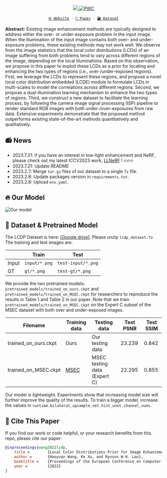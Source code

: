 <div align="center">
  <a href="https://whyy.site/paper/lcdp">
    <img src="imgs/title.webp"/>
  </a>


  <a href="https://paperswithcode.com/sota/image-enhancement-on-exposure-errors?p=local-color-distributions-prior-for-image">
    <img src="https://img.shields.io/endpoint.svg?url=https://paperswithcode.com/badge/local-color-distributions-prior-for-image/image-enhancement-on-exposure-errors" alt="PWC" />
    </a>

  [`🌐 Website`](https://whyy.site/paper/lcdp) &nbsp;&centerdot;&nbsp; [`📃 Paper`](https://www.cs.cityu.edu.hk/~rynson/papers/eccv22b.pdf) &nbsp;&centerdot;&nbsp; [`🗃️ Dataset`](https://drive.google.com/drive/folders/10Reaq-N0DiZiFpSrZ8j5g3g0EJes4JiS?usp=sharing)
</div>


**Abstract:** Existing image enhancement methods are typically designed to address either the over- or under-exposure problem in the input image. When the illumination of the input image contains both over- and under-exposure problems, these existing methods may not work well. We observe from the image statistics that the local color distributions (LCDs) of an image suffering from both problems tend to vary across different regions of the image, depending on the local illuminations. Based on this observation, we propose in this paper to exploit these LCDs as a prior for locating and enhancing the two types of regions (i.e., over-/under-exposed regions). First, we leverage the LCDs to represent these regions, and propose a novel local color distribution embedded (LCDE) module to formulate LCDs in multi-scales to model the correlations across different regions. Second, we propose a dual-illumination learning mechanism to enhance the two types of regions. Third, we construct a new dataset to facilitate the learning process, by following the camera image signal processing (ISP) pipeline to render standard RGB images with both under-/over-exposures from raw data. Extensive experiments demonstrate that the proposed method outperforms existing state-of-the-art methods quantitatively and qualitatively.

## 📻 News

- 2023.7.21: if you have an interest in low-light enhancement and NeRF, please check out my latest ICCV2023 work, [LLNeRF](https://github.com/onpix/LLNeRF) ! 🔥🔥🔥
- 2023.7.21: Update README
- 2023.2.7: Merge `tar.gz` files of our dataset to a single `7z` file.
- 2023.2.8: Update packages version in `requirements.txt`.
- 2023.2.8: Upload `env.yaml`.

## 🔥 Our Model

![Our model](https://hywang99.github.io/images/lcdpnet/arch.png)

## 📂 Dataset & Pretrained Model

The LCDP Dataset is here: [[Google drive]](https://drive.google.com/drive/folders/10Reaq-N0DiZiFpSrZ8j5g3g0EJes4JiS?usp=sharing). Please unzip `lcdp_dataset.7z`. The training and test images are:

|       | Train         | Test               |
| ----- | ------------- | ------------------ |
| Input | `input/*.png` | `test-input/*.png` |
| GT    | `gt/*.png`    | `test-gt/*.png`    |

We provide the two pretrained models: `pretrained_models/trained_on_ours.ckpt` and `pretrained_models/trained_on_MSEC.ckpt` for researchers to reproduce the results in Table 1 and Table 2 in our paper. Note that we train `pretrained_models/trained_on_MSEC.ckpt` on the Expert C subset of the MSEC dataset with both over and under-exposed images.

| Filename             | Training data                                                | Testing data                 | Test PSNR | Test SSIM |
| -------------------- | ------------------------------------------------------------ | ---------------------------- | --------- | --------- |
| trained_on_ours.ckpt | Ours                                                         | Our testing data             | 23.239    | 0.842     |
| trained_on_MSEC.ckpt | [MSEC](https://github.com/mahmoudnafifi/Exposure_Correction) | MSEC testing data (Expert C) | 22.295    | 0.855     |

Our model is lightweight. Experiments show that increasing model size will further improve the quality of the results. To train a bigger model, increase the values in `runtime.bilateral_upsample_net.hist_unet.channel_nums`.

## 🔗 Cite This Paper

If you find our work or code helpful, or your research benefits from this repo, please cite our paper:

```bibtex
@inproceedings{wang2022lcdp,
    title =        {Local Color Distributions Prior for Image Enhancement},
    author =       {Haoyuan Wang, Ke Xu, and Rynson W.H. Lau},
    booktitle =    {Proceedings of the European Conference on Computer Vision (ECCV)},
    year =         {2022}
}
```
